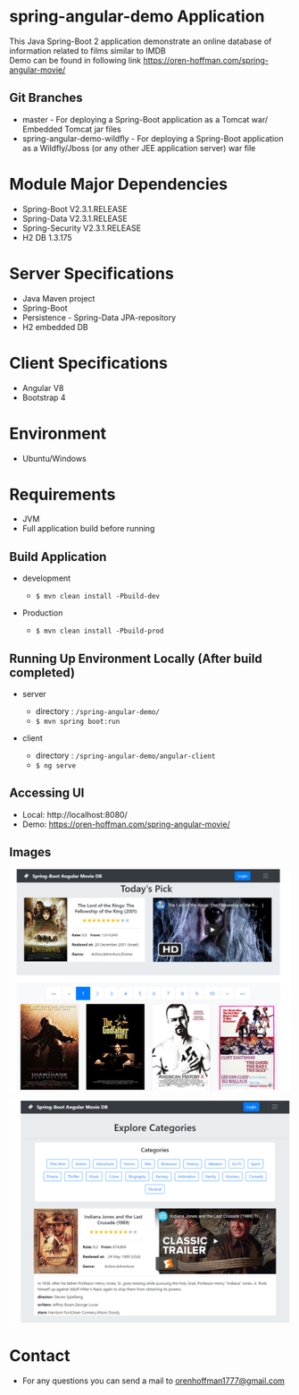 # spring-angular-demo Application
This Java Spring-Boot 2 application demonstrate an online database of information related to films similar to IMDB<br>
Demo can be found in following link https://oren-hoffman.com/spring-angular-movie/


## Git Branches
- master - For deploying a Spring-Boot application as a Tomcat war/ Embedded Tomcat jar files
- spring-angular-demo-wildfly - For deploying a Spring-Boot application as a Wildfly/Jboss (or any other JEE application server) war file


# Module Major Dependencies
- Spring-Boot V2.3.1.RELEASE
- Spring-Data V2.3.1.RELEASE
- Spring-Security V2.3.1.RELEASE
- H2 DB 1.3.175


# Server Specifications
- Java Maven project
- Spring-Boot
- Persistence - Spring-Data JPA-repository
- H2 embedded DB


# Client Specifications
- Angular V8
- Bootstrap 4


# Environment
 - Ubuntu/Windows
 
 
# Requirements
- JVM
- Full application build before running


## Build Application
- development
    - `$ mvn clean install -Pbuild-dev`
      
- Production
    - `$ mvn clean install -Pbuild-prod`
    
    
## Running Up Environment Locally (After build completed)
- server
    - directory : `/spring-angular-demo/`
    - `$ mvn spring boot:run`
      
- client
    - directory : `/spring-angular-demo/angular-client`
    - `$ ng serve`


## Accessing UI
- Local: http://localhost:8080/
- Demo: https://oren-hoffman.com/spring-angular-movie/


## Images
![spring-angular-demo 1](spring-angular-movie1.png)

![spring-angular-demo 2](spring-angular-movie2.png)


# Contact
- For any questions you can send a mail to orenhoffman1777@gmail.com
